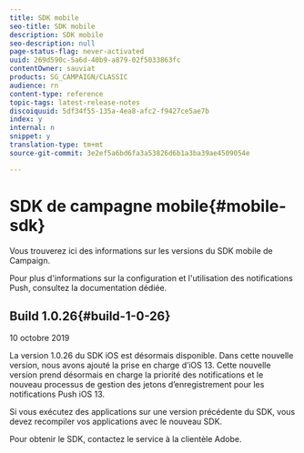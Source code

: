 ```yaml
---
title: SDK mobile
seo-title: SDK mobile
description: SDK mobile
seo-description: null
page-status-flag: never-activated
uuid: 269d590c-5a6d-40b9-a879-02f5033863fc
contentOwner: sauviat
products: SG_CAMPAIGN/CLASSIC
audience: rn
content-type: reference
topic-tags: latest-release-notes
discoiquuid: 5df34f55-135a-4ea8-afc2-f9427ce5ae7b
index: y
internal: n
snippet: y
translation-type: tm+mt
source-git-commit: 3e2ef5a6bd6fa3a53826d6b1a3ba39ae4509054e

---
```



# SDK de campagne mobile{#mobile-sdk}

Vous trouverez ici des informations sur les versions du SDK mobile de Campaign.



Pour plus d&#39;informations sur la configuration et l&#39;utilisation des notifications Push, consultez la documentation [](../../delivery/using/about-mobile-app-channel.md)dédiée.

## Build 1.0.26{#build-1-0-26}

10 octobre 2019

La version 1.0.26 du SDK iOS est désormais disponible. Dans cette nouvelle version, nous avons ajouté la prise en charge d’iOS 13. Cette nouvelle version prend désormais en charge la priorité des notifications et le nouveau processus de gestion des jetons d’enregistrement pour les notifications Push iOS 13.

Si vous exécutez des applications sur une version précédente du SDK, vous devez recompiler vos applications avec le nouveau SDK.

Pour obtenir le SDK, contactez le service à la clientèle Adobe.
